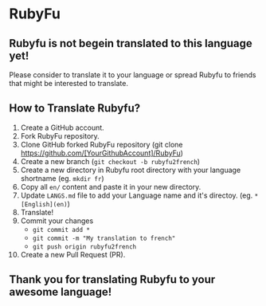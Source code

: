 # RubyFu

## <cneter>Rubyfu is not begein translated to this language yet!</cneter>

Please consider to translate it to your language or spread Rubyfu to friends that might be interested to translate.

## How to Translate Rubyfu? 
1. Create a GitHub account.
2. Fork RubyFu repository.
3. Clone GitHub forked RubyFu repository (git clone https://github.com/[YourGithubAccount]/RubyFu)
4. Create a new branch (`git checkout -b rubyfu2french`)
5. Create a new directory in Rubyfu root directory with your language shortname (eg. `mkdir fr`)
6. Copy all `en/` content and paste it in your new directory.
7. Update `LANGS.md` file to add your Language name and it's directoy. (eg. `* [English](en)`)
8. Translate!
9. Commit your changes 
      - `git commit add *`
      - `git commit -m "My translation to french"`
      - `git push origin rubyfu2french`
10. Create a new Pull Request (PR).


## <cneter>Thank you for translating Rubyfu to your awesome language!